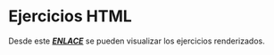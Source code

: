 # Ejercicios HTML

Desde este [**_ENLACE_**](https://joaquinrajmilevich.github.io/Bootcamp/T5/index.html) se pueden visualizar los ejercicios renderizados.
